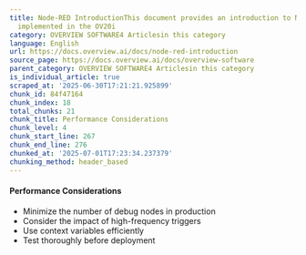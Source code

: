 ```yaml
---
title: Node-RED IntroductionThis document provides an introduction to Node-RED as
  implemented in the OV20i
category: OVERVIEW SOFTWARE4 Articlesin this category
language: English
url: https://docs.overview.ai/docs/node-red-introduction
source_page: https://docs.overview.ai/docs/overview-software
parent_category: OVERVIEW SOFTWARE4 Articlesin this category
is_individual_article: true
scraped_at: '2025-06-30T17:21:21.925899'
chunk_id: 84f47164
chunk_index: 18
total_chunks: 21
chunk_title: Performance Considerations
chunk_level: 4
chunk_start_line: 267
chunk_end_line: 276
chunked_at: '2025-07-01T17:23:34.237379'
chunking_method: header_based
---
```


#### Performance Considerations

  * Minimize the number of debug nodes in production
  * Consider the impact of high-frequency triggers
  * Use context variables efficiently
  * Test thoroughly before deployment


